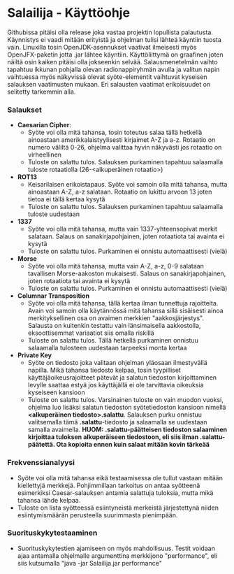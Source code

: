# Salailija - Käyttöohje

Githubissa pitäisi olla release joka vastaa projektin lopullista palautusta. Käynnistys ei vaadi mitään erityistä ja ohjelman tulisi lähteä käyntiin tuosta vain. Linuxilla tosin OpenJDK-asennukset vaativat ilmeisesti myös OpenJFX-paketin jotta .jar lähtee käyntiin. Käyttöliittymä on graafinen joten näiltä osin kaiken pitäisi olla jokseenkin selvää. Salausmenetelmän vaihto tapahtuu ikkunan pohjalla olevan radionappiryhmän avulla ja valitun napin vaihtuessa myös näkyvissä olevat syöte-elementit vaihtuvat kyseisen salauksen vaatimusten mukaan. Eri salausten vaatimat erikoisuudet on selitetty tarkemmin alla.

### Salaukset

* **Caesarian Cipher**: 
    * Syöte voi olla mitä tahansa, tosin toteutus salaa tällä hetkellä ainoastaan amerikkalaistyylisesti kirjaimet A-Z ja a-z. Rotaatio on numero väliltä 0-26, ohjelma valittaa hyvin näkyvästi jos rotaatio on virheellinen
    * Tuloste on salattu tulos. Salauksen purkaminen tapahtuu salaamalla tuloste rotaatiolla (26-<alkuperäinen rotaatio>)
* **ROT13**
    * Keisarilaisen erikoistapaus. Syöte voi samoin olla mitä tahansa, mutta ainoastaan A-Z, a-z salataan. Rotaatio on lukittu arvoon 13 joten tietoa ei tällä kertaa kysytä
    * Tuloste on salattu tulos. Salauksen purkaminen tapahtuu salaamalla tuloste uudestaan
* **1337**
    * Syöte voi olla mitä tahansa, mutta vain 1337-yhteensopivat merkit salataan. Salaus on sanakirjapohjainen, joten rotaatiota tai avainta ei kysytä
    * Tuloste on salattu tulos. Purkaminen ei onnistu automaattisesti (vielä)
* **Morse**
    * Syöte voi olla mitä tahansa, mutta vain A-Z, a-z, 0-9 salataan tavallisen Morse-aakoston mukaisesti. Salaus on sanakirjapohjainen, joten rotaatiota tai avainta ei kysytä
    * Tuloste on salattu tulos. Purkaminen ei onnistu automaattisesti (vielä)
* **Columnar Transposition**
    * Syöte voi olla mitä tahansa, tällä kertaa ilman tunnettuja rajoitteita. Avain voi samoin olla käytännössä mitä tahansa sillä sisäisesti ainoa merkityksellinen osa on avaimen merkkien "aakkosjärjestys". Salausta on kuitenkin testattu vain länsimaisella aakkostolla, eksoottisemmat variaatiot siis omalla riskillä
    * Tuloste on salattu tulos. Tällä hetkellä purkaminen onnistuu salaamalla tulosteen uudestaan tarpeeksi monta kertaa
* **Private Key**
    * Syöte on tiedosto joka valitaan ohjelman yläosaan ilmestyvällä napilla. Mikä tahansa tiedosto kelpaa, tosin tyypilliset käyttäjäoikeusrajoitteet pätevät ja salatun tiedoston kirjoittaminen levylle saattaa estyä jos käyttäjällä ei ole tarvittavia oikeuksia kyseiseen kansioon
    * Tuloste on salattu tulos. Varsinainen tuloste on vain muodon vuoksi, ohjelma luo lisäksi salatun tiedoston syötetiedoston kansioon nimellä **<alkuperäinen tiedosto>.salattu**. Salauksen purku onnistuu valitsemalla tämä **.salattu**-tiedosto ja salaamalla se uudestaan samalla avaimella. **HUOM: .salattu-päätteisen tiedoston salaaminen kirjoittaa tuloksen alkuperäiseen tiedostoon, eli siis ilman .salattu-päätettä. Ota kopioita ennen kuin salaat mitään kovin tärkeää**
    
### Frekvenssianalyysi

* Syöte voi olla mitä tahansa eikä testaamisessa ole tullut vastaan mitään kiellettyjä merkkejä. Pohjimmillaan tarkoitus on antaa syötteenä esimerkiksi Caesar-salauksen antamia salattuja tuloksia, mutta mikä tahansa lähde kelpaa.
* Tuloste on lista syötteessä esiintyneistä merkeistä järjestettynä niiden esiintymismäärän perusteella suurimmasta pienimpään.

### Suorituskykytestaaminen

* Suorituskykytestien ajamiseen on myös mahdollisuus. Testit voidaan ajaa antamalla ohjelmalle argumenttina merkkijono "performance", eli siis kutsumalla "java -jar Salailija.jar performance"